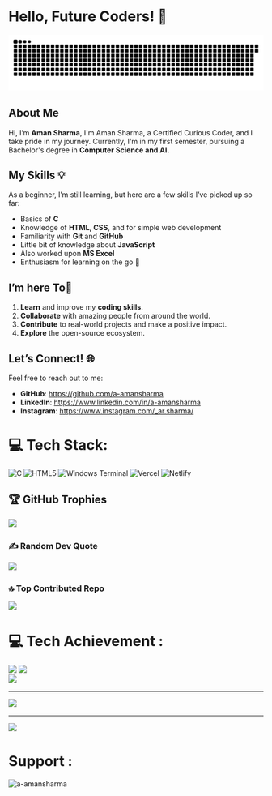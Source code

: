 # Hello, Future Coders! 👋

<img src="snake.svg" alt="Snake animation" />

## About Me
Hi, I’m **Aman Sharma**,
I'm Aman Sharma, a Certified Curious Coder, and I take pride in my journey. Currently, I'm in my first semester, pursuing a Bachelor's degree in **Computer Science and AI.**


## My Skills 💡
As a beginner, I’m still learning, but here are a few skills I’ve picked up so far:
- Basics of **C**
- Knowledge of **HTML, CSS**, and for simple web development
- Familiarity with **Git** and **GitHub**
- Little bit of knowledge about **JavaScript**
- Also worked upon **MS Excel**
- Enthusiasm for learning on the go 🚀
  

##  I’m here To🎯

1. **Learn** and improve my **coding skills**.
2. **Collaborate** with amazing people from around the world.
3. **Contribute** to real-world projects and make a positive impact.
4. **Explore** the open-source ecosystem.

## Let’s Connect! 🌐
Feel free to reach out to me:
- **GitHub**: https://github.com/a-amansharma
- **LinkedIn**:  https://www.linkedin.com/in/a-amansharma
- **Instagram**: https://www.instagram.com/_ar.sharma/



# 💻 Tech Stack:
![C](https://img.shields.io/badge/c-%2300599C.svg?style=plastic&logo=c&logoColor=white) ![HTML5](https://img.shields.io/badge/html5-%23E34F26.svg?style=plastic&logo=html5&logoColor=white) ![Windows Terminal](https://img.shields.io/badge/Windows%20Terminal-%234D4D4D.svg?style=plastic&logo=windows-terminal&logoColor=white) ![Vercel](https://img.shields.io/badge/vercel-%23000000.svg?style=plastic&logo=vercel&logoColor=white) ![Netlify](https://img.shields.io/badge/netlify-%23000000.svg?style=plastic&logo=netlify&logoColor=#00C7B7)


## 🏆 GitHub Trophies
![](https://github-profile-trophy.vercel.app/?username=a-amansharma&theme=radical&no-frame=true&no-bg=true&margin-w=4)

### ✍️ Random Dev Quote
![](https://quotes-github-readme.vercel.app/api?type=horizontal&theme=light)

### 🔝 Top Contributed Repo
![](https://github-contributor-stats.vercel.app/api?username=a-amansharma&limit=5&theme=dark&combine_all_yearly_contributions=true)




# 💻 Tech Achievement :

![](https://github-readme-stats.vercel.app/api?username=a-amansharma&theme=radical&hide_border=false&include_all_commits=true&count_private=true) 
![](https://github-readme-streak-stats.herokuapp.com/?user=a-amansharma&theme=radical&hide_border=false)<br/>
![](https://github-readme-stats.vercel.app/api/top-langs/?username=a-amansharma&theme=radical&hide_border=false&include_all_commits=true&count_private=true&layout=compact)

---
[![](https://visitcount.itsvg.in/api?id=a-amansharma&icon=0&color=0)](https://visitcount.itsvg.in)

<!-- Proudly created with GPRM ( https://gprm.itsvg.in ) -->
---




<img width="830" src="https://github-readme-activity-graph.vercel.app/graph?username=a-amansharma&bg_color=21232a&color=a8eeff&line=61dafb&point=f0fcff&area=true&hide_border=false" />

# Support :

<img align="left" src="https://cdn.buymeacoffee.com/buttons/v2/default-yellow.png" height="50" width="210" alt="a-amansharma"/>


















